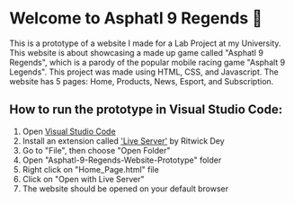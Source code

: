 # Welcome to Asphatl 9 Regends 🚗
This is a prototype of a website I made for a Lab Project at my University. This website is about showcasing a made up game called "Asphatl 9 Regends", 
which is a parody of the popular mobile racing game "Asphalt 9 Legends". This project was made using HTML, CSS, and Javascript. The website has 5 pages: Home, Products, News, Esport, and Subscription.


## How to run the prototype in Visual Studio Code:
1. Open [Visual Studio Code](https://code.visualstudio.com/)
2. Install an extension called ['Live Server'](https://marketplace.visualstudio.com/items?itemName=ritwickdey.LiveServer) by Ritwick Dey
3. Go to "File", then choose "Open Folder"
4. Open "Asphatl-9-Regends-Website-Prototype" folder
5. Right click on "Home_Page.html" file
6. Click on "Open with Live Server"
7. The website should be opened on your default browser
